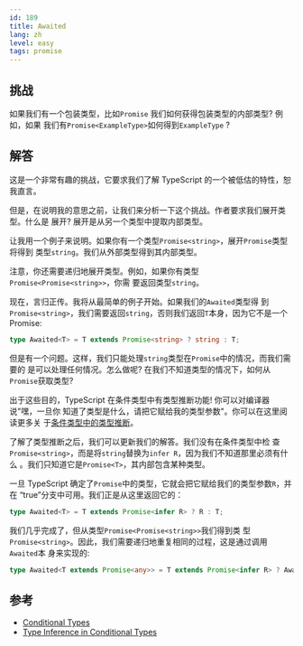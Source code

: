 ```yaml
---
id: 189
title: Awaited
lang: zh
level: easy
tags: promise
---
```


## 挑战

如果我们有一个包装类型，比如`Promise` 我们如何获得包装类型的内部类型? 例如，如果
我们有`Promise<ExampleType>`如何得到`ExampleType` ?

## 解答

这是一个非常有趣的挑战，它要求我们了解 TypeScript 的一个被低估的特性，恕我直言。

但是，在说明我的意思之前，让我们来分析一下这个挑战。作者要求我们展开类型。什么是
展开? 展开是从另一个类型中提取内部类型。

让我用一个例子来说明。如果你有一个类型`Promise<string>`，展开`Promise`类型将得到
类型`string`。我们从外部类型得到其内部类型。

注意，你还需要递归地展开类型。例如，如果你有类型`Promise<Promise<string>>`，你需
要返回类型`string`。

现在，言归正传。我将从最简单的例子开始。如果我们的`Awaited`类型得
到`Promise<string>`，我们需要返回`string`，否则我们返回`T`本身，因为它不是一个
Promise:

```ts
type Awaited<T> = T extends Promise<string> ? string : T;
```

但是有一个问题。这样，我们只能处理`string`类型在`Promise`中的情况，而我们需要的
是可以处理任何情况。怎么做呢? 在我们不知道类型的情况下，如何从`Promise`获取类型?

出于这些目的，TypeScript 在条件类型中有类型推断功能! 你可以对编译器说"嘿，一旦你
知道了类型是什么，请把它赋给我的类型参数"。你可以在这里阅读更多关
于[条件类型中的类型推断](https://www.typescriptlang.org/docs/handbook/release-notes/typescript-2-8.html#type-inference-in-conditional-types)。

了解了类型推断之后，我们可以更新我们的解答。我们没有在条件类型中检
查`Promise<string>`，而是将`string`替换为`infer R`，因为我们不知道那里必须有什么
。我们只知道它是`Promise<T>`，其内部包含某种类型。

一旦 TypeScript 确定了`Promise`中的类型，它就会把它赋给我们的类型参数`R`，并在
“true”分支中可用。我们正是从这里返回它的：

```ts
type Awaited<T> = T extends Promise<infer R> ? R : T;
```

我们几乎完成了，但从类型`Promise<Promise<string>>`我们得到类
型`Promise<string>`。因此，我们需要递归地重复相同的过程，这是通过调用`Awaited`本
身来实现的:

```ts
type Awaited<T extends Promise<any>> = T extends Promise<infer R> ? Awaited<R> : T;
```

## 参考

- [Conditional Types](https://www.typescriptlang.org/docs/handbook/2/conditional-types.html)
- [Type Inference in Conditional Types](https://www.typescriptlang.org/docs/handbook/2/conditional-types.html#inferring-within-conditional-types)
